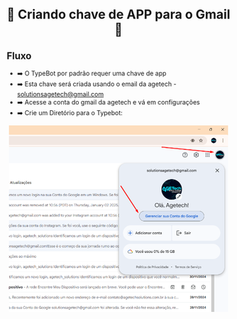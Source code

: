 <h1 align="center">🚀 Criando chave de APP para o Gmail 🚀</h1> 


## Fluxo

- ➡️ O TypeBot por padrão requer uma chave de app
- ➡️ Esta chave será criada usando o email da agetech - solutionsagetech@gmail.com
- ➡️ Acesse a conta do gmail da agetech e vá em configurações
- ➡️ Crie um Diretório para o Typebot: 


<div align="center">
    <img src="../Gmail/Pngs/GerenciamentoConta.png" alt="DashGo Sistema" height="420">
</div>